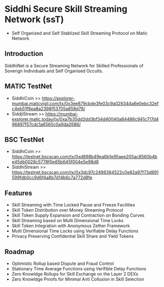# Siddhi Secure Skill Streaming Network (ssT)
- Self Organized and Self Stablized Skill Streaming Protocol on Matic Network

## Introduction

SiddhiNet is a Secure Streaming Network for Skilled Professionals of Soverign Individuals and Self Organised Occults. 

## MATIC TestNet
- SiddhiCoin >> https://explorer-mumbai.maticvigil.com/tx/0x3ee879cbde3fe03c9a026344a6e0ebc32efc4eb51f8ea8a2398f53705a858d78/
- SiddjiStream >> https://mumbai-explorer.matic.today/tx/0xa7b35dd2dd3bf34d40040a84486c941c717d496897f57cdc1a6560c0a9da2686/

## BSC TestNet
- SiddhiCoin >> https://testnet.bscscan.com/tx/0xd898b49ea6b1e95aee205ac8560b4be45db0028c5778f0e65b645f004e5e98d8
- SiddhiStream >> https://testnet.bscscan.com/tx/0x3dc97c2498384522c0e82a97f73d891599fdb0cc9d6f4a8b7d14b6c7a772d8fe

## Features
- Skill Streaming with Time Locked Pause and Freeze Facilities
- Skill Token Distribution over Money Streaming Protocol
- Skill Token Supply Expansion and Contraction on Bonding Curves
- Skill Streaming based on Multi Dimensional Time Locks
- Skill Token Integration with Anonymous Zether Framework
- Multi Dimensional Time Locks using Verifiable Delay Functions
- Privacy Preserving Confidential Skill Share and Yield Tokens

## Roadmap
- Optimistic Rollup based Dispute and Fraud Control
- Stationary Time Average Functions using Verifible Delay Functions 
- Zero Knowldge Rollups for Skill Exchange on the Layer 2 DEXs
- Zero Knowldge Proofs for Minimal Anti Collusion in Skill Selection
